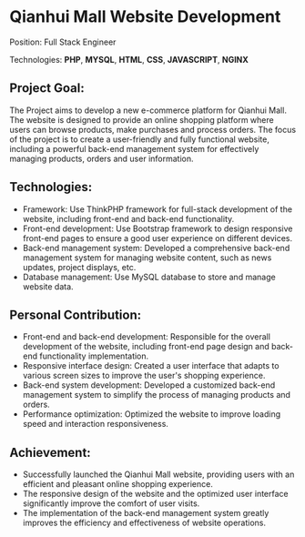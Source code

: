 # Qianhui Mall Website Development

Position: Full Stack Engineer

Technologies: **PHP**, **MYSQL**, **HTML**, **CSS**, **JAVASCRIPT**, **NGINX**

## Project Goal:

The Project aims to develop a new e-commerce platform for Qianhui Mall. The website is designed to provide an online shopping platform where users can browse products, make purchases and process orders. The focus of the project is to create a user-friendly and fully functional website, including a powerful back-end management system for effectively managing products, orders and user information.

## Technologies:

- Framework: Use ThinkPHP framework for full-stack development of the website, including front-end and back-end functionality.
- Front-end development: Use Bootstrap framework to design responsive front-end pages to ensure a good user experience on different devices.
- Back-end management system: Developed a comprehensive back-end management system for managing website content, such as news updates, project displays, etc.
- Database management: Use MySQL database to store and manage website data.

## Personal Contribution:

- Front-end and back-end development: Responsible for the overall development of the website, including front-end page design and back-end functionality implementation.
- Responsive interface design: Created a user interface that adapts to various screen sizes to improve the user's shopping experience.
- Back-end system development: Developed a customized back-end management system to simplify the process of managing products and orders.
- Performance optimization: Optimized the website to improve loading speed and interaction responsiveness.

## Achievement:

- Successfully launched the Qianhui Mall website, providing users with an efficient and pleasant online shopping experience.
- The responsive design of the website and the optimized user interface significantly improve the comfort of user visits.
- The implementation of the back-end management system greatly improves the efficiency and effectiveness of website operations.
